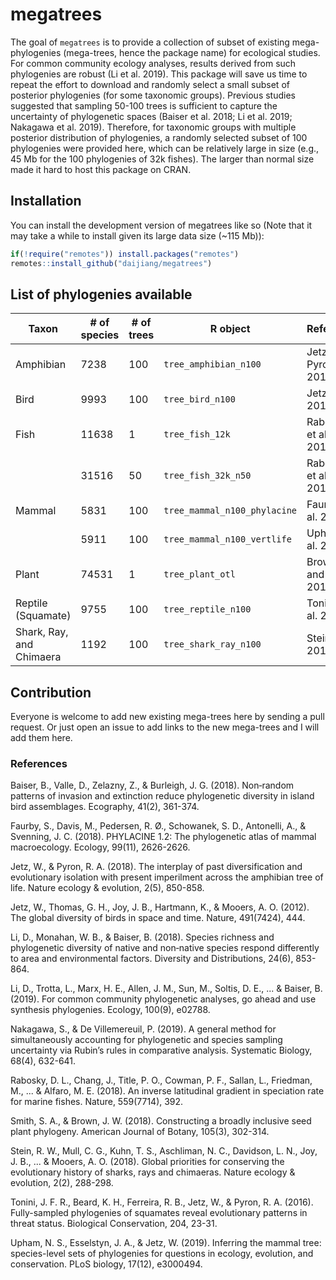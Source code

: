 
# megatrees

<!-- badges: start -->
<!-- badges: end -->

The goal of `megatrees` is to provide a collection of subset of existing mega-phylogenies (mega-trees, hence the package name) for ecological studies. For common community ecology analyses, results derived from such phylogenies are robust (Li et al. 2019). This package will save us time to repeat the effort to download and randomly select a small subset of posterior phylogenies (for some taxonomic groups). Previous studies suggested that sampling 50-100 trees is sufficient to capture the uncertainty of phylogenetic spaces (Baiser et al. 2018; Li et al. 2019; Nakagawa et al. 2019). Therefore, for taxonomic groups with multiple posterior distribution of phylogenies, a randomly selected subset of 100 phylogenies were provided here, which can be relatively large in size (e.g., 45 Mb for the 100 phylogenies of 32k fishes). The larger than normal size made it hard to host this package on CRAN. 

## Installation

You can install the development version of megatrees like so (Note that it may take a while to install given its large data size (~115 Mb)):

``` r
if(!require("remotes")) install.packages("remotes")
remotes::install_github("daijiang/megatrees")
```

## List of phylogenies available

| Taxon                    | # of species | # of trees | R object                     | Reference            |
|--------------------------|--------------|------------|------------------------------|----------------------|
| Amphibian                | 7238         | 100        | `tree_amphibian_n100`        | Jetz and Pyron 2018  |
| Bird                     | 9993         | 100        | `tree_bird_n100`             | Jetz et al. 2012     |
| Fish                     | 11638        | 1          | `tree_fish_12k`              | Rabosky et al. 2018  |
|                          | 31516        | 50         | `tree_fish_32k_n50`          | Rabosky et al. 2018  |
| Mammal                   | 5831         | 100        | `tree_mammal_n100_phylacine` | Faurby et al. 2018   |
|                          | 5911         | 100        | `tree_mammal_n100_vertlife`  | Upham et al. 2019    |
| Plant                    | 74531        | 1          | `tree_plant_otl`             | Brown and Smith 2018 |
| Reptile (Squamate)       | 9755         | 100        | `tree_reptile_n100`          | Tonini et al. 2016   |
| Shark, Ray, and Chimaera | 1192         | 100        | `tree_shark_ray_n100`        | Stein et al. 2018    |


## Contribution

Everyone is welcome to add new existing mega-trees here by sending a pull request. Or just open an issue to add links to the new mega-trees and I will add them here.


### References

Baiser, B., Valle, D., Zelazny, Z., & Burleigh, J. G. (2018). Non‐random patterns of invasion and extinction reduce phylogenetic diversity in island bird assemblages. Ecography, 41(2), 361-374.

Faurby, S., Davis, M., Pedersen, R. Ø., Schowanek, S. D., Antonelli, A., & Svenning, J. C. (2018). PHYLACINE 1.2: The phylogenetic atlas of mammal macroecology. Ecology, 99(11), 2626-2626.

Jetz, W., & Pyron, R. A. (2018). The interplay of past diversification and evolutionary isolation with present imperilment across the amphibian tree of life. Nature ecology & evolution, 2(5), 850-858.

Jetz, W., Thomas, G. H., Joy, J. B., Hartmann, K., & Mooers, A. O. (2012). The global diversity of birds in space and time. Nature, 491(7424), 444.

Li, D., Monahan, W. B., & Baiser, B. (2018). Species richness and phylogenetic diversity of native and non‐native species respond differently to area and environmental factors. Diversity and Distributions, 24(6), 853-864.

Li, D., Trotta, L., Marx, H. E., Allen, J. M., Sun, M., Soltis, D. E., ... & Baiser, B. (2019). For common community phylogenetic analyses, go ahead and use synthesis phylogenies. Ecology, 100(9), e02788.

Nakagawa, S., & De Villemereuil, P. (2019). A general method for simultaneously accounting for phylogenetic and species sampling uncertainty via Rubin’s rules in comparative analysis. Systematic Biology, 68(4), 632-641.

Rabosky, D. L., Chang, J., Title, P. O., Cowman, P. F., Sallan, L., Friedman, M., ... & Alfaro, M. E. (2018). An inverse latitudinal gradient in speciation rate for marine fishes. Nature, 559(7714), 392.

Smith, S. A., & Brown, J. W. (2018). Constructing a broadly inclusive seed plant phylogeny. American Journal of Botany, 105(3), 302-314.

Stein, R. W., Mull, C. G., Kuhn, T. S., Aschliman, N. C., Davidson, L. N., Joy, J. B., ... & Mooers, A. O. (2018). Global priorities for conserving the evolutionary history of sharks, rays and chimaeras. Nature ecology & evolution, 2(2), 288-298.

Tonini, J. F. R., Beard, K. H., Ferreira, R. B., Jetz, W., & Pyron, R. A. (2016). Fully-sampled phylogenies of squamates reveal evolutionary patterns in threat status. Biological Conservation, 204, 23-31.

Upham, N. S., Esselstyn, J. A., & Jetz, W. (2019). Inferring the mammal tree: species-level sets of phylogenies for questions in ecology, evolution, and conservation. PLoS biology, 17(12), e3000494.

 
 
  



 
